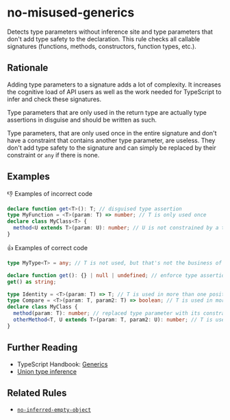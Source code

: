 # no-misused-generics

Detects type parameters without inference site and type parameters that don't add type safety to the declaration. This rule checks all callable signatures (functions, methods, constructors, function types, etc.).

## Rationale

Adding type parameters to a signature adds a lot of complexity. It increases the cognitive load of API users as well as the work needed for TypeScript to infer and check these signatures.

Type parameters that are only used in the return type are actually type assertions in disguise and should be written as such.

Type parameters, that are only used once in the entire signature and don't have a constraint that contains another type parameter, are useless. They don't add type safety to the signature and can simply be replaced by their constraint or `any` if there is none.

## Examples

:thumbsdown: Examples of incorrect code

```ts
declare function get<T>(): T; // disguised type assertion
type MyFunction = <T>(param: T) => number; // T is only used once
declare class MyClass<T> {
  method<U extends T>(param: U): number; // U is not constrained by a type parameter from the same signature
}
```

:thumbsup: Examples of correct code

```ts
type MyType<T> = any; // T is not used, but that's not the business of this rule

declare function get(): {} | null | undefined; // enforce type assertion at call site:
get() as string;

type Identity = <T>(param: T) => T; // T is used in more than one position
type Compare = <T>(param: T, param2: T) => boolean; // T is used in more than one position
declare class MyClass {
  method(param: T): number; // replaced type parameter with its constraint
  otherMethod<T, U extends T>(param: T, param2: U): number; // T is used more than once, U is constrained by T
}
```

## Further Reading

* TypeScript Handbook: [Generics](https://www.typescriptlang.org/docs/handbook/generics.html)
* [Union type inference](https://github.com/Microsoft/TypeScript/issues/23312#issuecomment-380218861)

## Related Rules

* [`no-inferred-empty-object`](no-inferred-empty-object.md)
